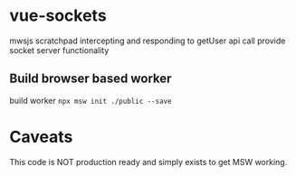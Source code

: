 # vue-sockets

mwsjs scratchpad
intercepting and responding to getUser api call
provide socket server functionality

## Build browser based worker

build worker `npx msw init ./public --save`

# Caveats

This code is NOT production ready and simply exists to get MSW working.
